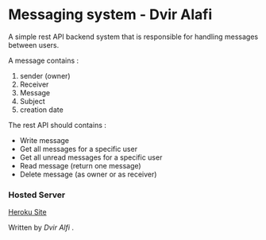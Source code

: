 # Messaging system - Dvir Alafi


A simple rest API backend system that is responsible for handling
messages between users.

A message contains :
1. sender (owner)
2. Receiver
3. Message
4. Subject
5. creation date


The rest API should contains :
- Write message
- Get all messages for a specific user
- Get all unread messages for a specific user
- Read message (return one message)
- Delete message (as owner or as receiver)

### Hosted Server
[Heroku Site](https://dvir-abra-messages.herokuapp.com/)


Written by *Dvir Alfi* .
